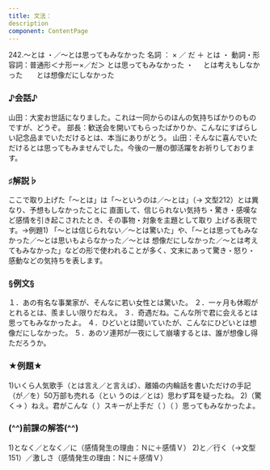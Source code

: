 ```yaml
---
title: 文法：
description
component: ContentPage
---
```



242.～とは ・／～とは思ってもみなかった
名詞 ： × ／ だ ＋ とは ・
動詞・形容詞：普通形＜ナ形ー×／だ＞ とは思ってもみなかった ・
    とは考えもしなかった  
    とは想像だにしなかった  
### ♪会話♪
山田：大変お世話になりました。これは一同からのほんの気持ちばかりのものですが、どうぞ。 部長：歓送会を開いてもらったばかりか、こんなにすばらしい記念品までいただけるとは、本当にありがとう。 山田：そんなに喜んでいただけるとは思ってもみませんでした。今後の一層の御活躍をお祈りしております。
### ♯解説♭
ここで取り上げた「～とは」は「～というのは／～とは」（→ 文型212）とは異なり、予想もしなかったことに 直面して、信じられない気持ち・驚き・感嘆など感情を引き起こされたとき、その事物・対象を主題として取り 上げる表現です。→例題1)
「～とは信じられない／～とは驚いた」や、「～とは思ってもみなかった／～とは思いもよらなかった／～とは 想像だにしなかった／～とは考えてもみなかった」などの形で使われることが多く、文末にあって驚き・怒り・ 感動などの気持ちを表します。
### §例文§
１．あの有名な事業家が、そんなに若い女性とは驚いた。
２．一ヶ月も休暇がとれるとは、羨ましい限りだねえ。
３．奇遇だね。こんな所で君に会えるとは思ってもみなかったよ。
４．ひどいとは聞いていたが、こんなにひどいとは想像だにしなかった。
５．あのソ連邦が一夜にして崩壊するとは、誰が想像し得ただろうか。
### ★例題★
1)いくら人気歌手（とは言え／と言えば）、離婚の内輪話を書いただけの手記（が／を）50万部も売れる（とい うのは／とは）思わず耳を疑ったね。
2)（驚く→ ）ねえ。君がこんな（ ）スキーが上手だ（ ）（ ）思ってもみなかったよ。
### (^^)前課の解答(^^)
1)となく／となく／に（感情発生の理由：Ｎに＋感情Ｖ）
2)と／行く（→文型151）／激しさ（感情発生の理由：Ｎに＋感情Ｖ）
